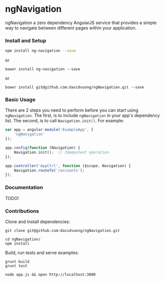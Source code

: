 # ngNavigation

ngNavigation a zero dependency AngularJS service that provides a simple way to navigate between different pages within your application.

### Install and Setup

```bash
npm install ng-navigation --save
```

or

```
bower install ng-navigation --save
```

or

```
bower install git@github.com:davidvuong/ngNavigation.git --save
```

### Basic Usage

There are 2 steps you need to perform before you can start using `ngNavigation`. The first, is to include `ngNavigation` in your app's dependency list. The second, is to call `Navigation.init()`. For example:

```js
var app = angular.module('ExampleApp', [
    'ngNavigation'
]);

app.config(function (Navigation) {
    Navigation.init();  // Idempotent operation.
});

app.controller('AppCtrl', function ($scope, Navigation) {
    Navigation.routeTo('/accounts');
});
```

### Documentation

TODO!

### Contributions

Clone and install dependencies:

```
git clone git@github.com:davidvuong/ngNavigation.git

cd ngNavigation/
npm install
```

Build, run tests and serve examples:

```
grunt build
grunt test

node app.js && open http://localhost:3000
```
